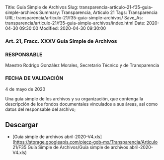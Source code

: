 Title: Guía Simple de Archivos
Slug: transparencia-articulo-21-f35-guia-simple-archivos
Summary: Transparencia, Artículo 21
Tags: Transparencia
URL: transparencia/articulo-21/f35-guia-simple-archivos/
Save_As: transparencia/articulo-21/f35-guia-simple-archivos/index.html
Date: 2020-04-30 09:30:00
Modified: 2020-04-30 09:30:00


### Art. 21, Fracc. XXXV Guía Simple de Archivos

### RESPONSABLE

Maestro Rodrigo González Morales, Secretario Técnico y de Transparencia

### FECHA DE VALIDACIÓN

4 de mayo de 2020

Una guía simple de los archivos y su organización, que contenga la descripción de los fondos documentales vinculados a sus áreas, así como datos del responsable del archivo;


## Descargar


* [Guía simple de archivos abril-2020-V4.xls](https://storage.googleapis.com/pjecz-gob-mx/Transparencia/Artículo 21/F35 Guía Simple de Archivos/Guía simple de archivos abril-2020-V4.xls)


